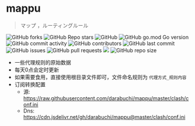 # mappu

> マップ ，ルーティングルール

![GitHub forks](https://img.shields.io/github/forks/darabuchi/mappu?style=social)
![GitHub Repo stars](https://img.shields.io/github/stars/darabuchi/mappu?style=social)
![GitHub](https://img.shields.io/github/license/yinguobing/cnn-facial-landmark)
![GitHub go.mod Go version](https://img.shields.io/github/go-mod/go-version/darabuchi/mappu)
![GitHub commit activity](https://img.shields.io/github/commit-activity/w/darabuchi/mappu)
![GitHub contributors](https://img.shields.io/github/contributors-anon/darabuchi/mappu)
![GitHub last commit](https://img.shields.io/github/last-commit/darabuchi/mappu)
![GitHub issues](https://img.shields.io/github/issues-raw/darabuchi/mappu)
![GitHub pull requests](https://img.shields.io/github/issues-pr/darabuchi/mappu)
[![](https://data.jsdelivr.com/v1/package/gh/darabuchi/mappu/badge)](https://www.jsdelivr.com/package/gh/darabuchi/mappu)
![GitHub repo size](https://img.shields.io/github/repo-size/darabuchi/mappu)

- 一些代理规则的原始数据
- 每天0点会定时更新
- 如果需要食用，直接使用根目录文件即可，文件命名规则为
  `代理方式_规则内容`
- 订阅转换配置
  - 源: https://raw.githubusercontent.com/darabuchi/mappu/master/clash/conf.ini
  - Dns: https://cdn.jsdelivr.net/gh/darabuchi/mappu@master/clash/conf.ini
